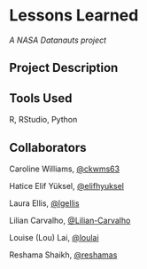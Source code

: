 # Lessons Learned
*A NASA Datanauts project*

## Project Description

## Tools Used
R, RStudio, Python

## Collaborators

Caroline Williams, [@ckwms63](https://github.com/ckwms63)

Hatice Elif Yüksel, [@elifhyuksel](https://github.com/elifhyuksel)

Laura Ellis, [@lgellis](https://github.com/lgellis)

Lilian Carvalho, [@Lilian-Carvalho](https://github.com/Lilian-Carvalho)

Louise (Lou) Lai, [@loulai](https://github.com/loulai)

Reshama Shaikh, [@reshamas](https://github.com/reshamas)
